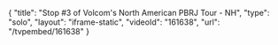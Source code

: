{
    "title": "Stop #3 of Volcom's North American PBRJ Tour - NH",
    "type": "solo",
    "layout": "iframe-static",
    "videoId": "161638",
    "url": "\/tvpembed\/161638"
}